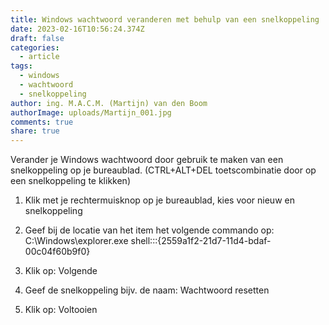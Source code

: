 ```yaml
---
title: Windows wachtwoord veranderen met behulp van een snelkoppeling
date: 2023-02-16T10:56:24.374Z
draft: false
categories:
  - article
tags:
  - windows
  - wachtwoord
  - snelkoppeling
author: ing. M.A.C.M. (Martijn) van den Boom
authorImage: uploads/Martijn_001.jpg
comments: true
share: true
---
```

Verander je Windows wachtwoord door gebruik te maken van een snelkoppeling op je bureaublad. (CTRL+ALT+DEL toetscombinatie door op een snelkoppeling te klikken)



1. Klik met je rechtermuisknop op je bureaublad, kies voor nieuw en snelkoppeling

2. Geef bij de locatie van het item het volgende commando op:\
C:\Windows\explorer.exe shell:::{2559a1f2-21d7-11d4-bdaf-00c04f60b9f0}

3. Klik op: Volgende 

4. Geef de snelkoppeling bijv. de naam: Wachtwoord resetten

5. Klik op: Voltooien
